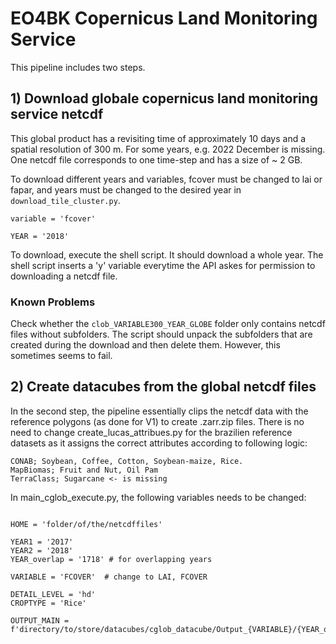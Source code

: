 # EO4BK Copernicus Land Monitoring Service
This pipeline includes two steps. 

## 1) Download globale copernicus land monitoring service netcdf
This global product has a revisiting time of approximately 10 days and a spatial resolution of 300 m. For some years, e.g. 2022 December is missing. One netcdf file corresponds to one time-step and has a size of ~ 2 GB. 

To download different years and variables, fcover must be changed to lai or fapar, and years must be changed to the desired year in ```download_tile_cluster.py```.

```
variable = 'fcover'

YEAR = '2018'
```
To  download, execute the shell script. It should download a whole year. The shell script inserts a 'y' variable everytime the API askes for permission to downloading a netcdf file.

### Known Problems

Check whether the ```clob_VARIABLE300_YEAR_GLOBE``` folder only contains netcdf files without subfolders. The script should unpack the subfolders that are created during the download and then delete them. However, this sometimes seems to fail.

## 2) Create datacubes from the global netcdf files
In the second step, the pipeline essentially clips the netcdf data with the reference polygons (as done for V1) to create .zarr.zip files. There is no need to change create_lucas_attribues.py for the brazilien reference datasets as it assigns the correct attributes according to following logic:
```
CONAB; Soybean, Coffee, Cotton, Soybean-maize, Rice.
MapBiomas; Fruit and Nut, Oil Pam
TerraClass; Sugarcane <- is missing

```
In main_cglob_execute.py, the following variables needs to be changed:
```

HOME = 'folder/of/the/netcdffiles'

YEAR1 = '2017'
YEAR2 = '2018'
YEAR_overlap = '1718' # for overlapping years

VARIABLE = 'FCOVER'  # change to LAI, FCOVER

DETAIL_LEVEL = 'hd'
CROPTYPE = 'Rice'  

OUTPUT_MAIN = f'directory/to/store/datacubes/cglob_datacube/Output_{VARIABLE}/{YEAR_overlap}'
```
